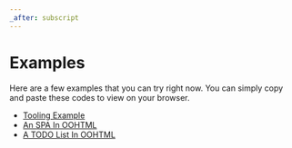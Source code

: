 ```yaml
---
_after: subscript
---
```

# Examples
Here are a few examples that you can try right now. You can simply copy and paste these codes to view on your browser.

+ [Tooling Example](tooling)
+ [An SPA In OOHTML](spa)
+ [A TODO List In OOHTML](todo)
